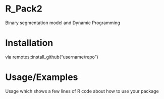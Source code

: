 # R_Pack2
Binary segmentation model and Dynamic Programming

# Installation
via remotes::install_github(“username/repo”)

# Usage/Examples
Usage which shows a few lines of R code about how to use your package